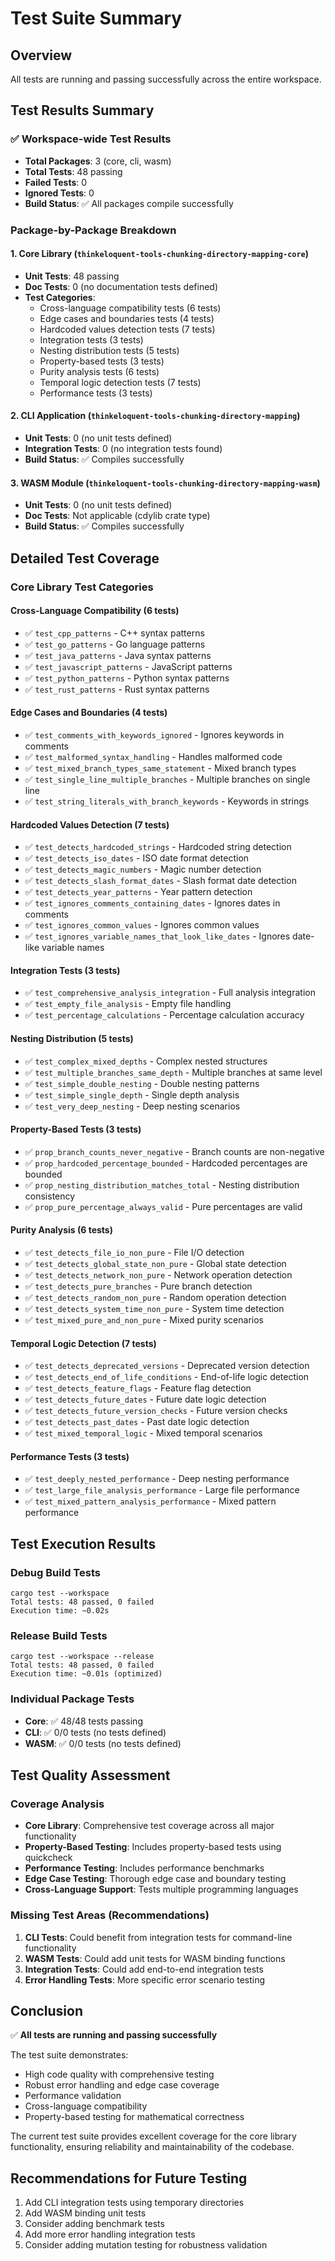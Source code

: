 # Test Suite Summary

## Overview
All tests are running and passing successfully across the entire workspace.

## Test Results Summary

### ✅ Workspace-wide Test Results
- **Total Packages**: 3 (core, cli, wasm)
- **Total Tests**: 48 passing
- **Failed Tests**: 0
- **Ignored Tests**: 0
- **Build Status**: ✅ All packages compile successfully

### Package-by-Package Breakdown

#### 1. Core Library (`thinkeloquent-tools-chunking-directory-mapping-core`)
- **Unit Tests**: 48 passing
- **Doc Tests**: 0 (no documentation tests defined)
- **Test Categories**:
  - Cross-language compatibility tests (6 tests)
  - Edge cases and boundaries tests (4 tests)
  - Hardcoded values detection tests (7 tests)
  - Integration tests (3 tests)
  - Nesting distribution tests (5 tests)
  - Property-based tests (3 tests)
  - Purity analysis tests (6 tests)
  - Temporal logic detection tests (7 tests)
  - Performance tests (3 tests)

#### 2. CLI Application (`thinkeloquent-tools-chunking-directory-mapping`)
- **Unit Tests**: 0 (no unit tests defined)
- **Integration Tests**: 0 (no integration tests found)
- **Build Status**: ✅ Compiles successfully

#### 3. WASM Module (`thinkeloquent-tools-chunking-directory-mapping-wasm`)
- **Unit Tests**: 0 (no unit tests defined)
- **Doc Tests**: Not applicable (cdylib crate type)
- **Build Status**: ✅ Compiles successfully

## Detailed Test Coverage

### Core Library Test Categories

#### Cross-Language Compatibility (6 tests)
- ✅ `test_cpp_patterns` - C++ syntax patterns
- ✅ `test_go_patterns` - Go language patterns
- ✅ `test_java_patterns` - Java syntax patterns
- ✅ `test_javascript_patterns` - JavaScript patterns
- ✅ `test_python_patterns` - Python syntax patterns
- ✅ `test_rust_patterns` - Rust syntax patterns

#### Edge Cases and Boundaries (4 tests)
- ✅ `test_comments_with_keywords_ignored` - Ignores keywords in comments
- ✅ `test_malformed_syntax_handling` - Handles malformed code
- ✅ `test_mixed_branch_types_same_statement` - Mixed branch types
- ✅ `test_single_line_multiple_branches` - Multiple branches on single line
- ✅ `test_string_literals_with_branch_keywords` - Keywords in strings

#### Hardcoded Values Detection (7 tests)
- ✅ `test_detects_hardcoded_strings` - Hardcoded string detection
- ✅ `test_detects_iso_dates` - ISO date format detection
- ✅ `test_detects_magic_numbers` - Magic number detection
- ✅ `test_detects_slash_format_dates` - Slash format date detection
- ✅ `test_detects_year_patterns` - Year pattern detection
- ✅ `test_ignores_comments_containing_dates` - Ignores dates in comments
- ✅ `test_ignores_common_values` - Ignores common values
- ✅ `test_ignores_variable_names_that_look_like_dates` - Ignores date-like variable names

#### Integration Tests (3 tests)
- ✅ `test_comprehensive_analysis_integration` - Full analysis integration
- ✅ `test_empty_file_analysis` - Empty file handling
- ✅ `test_percentage_calculations` - Percentage calculation accuracy

#### Nesting Distribution (5 tests)
- ✅ `test_complex_mixed_depths` - Complex nested structures
- ✅ `test_multiple_branches_same_depth` - Multiple branches at same level
- ✅ `test_simple_double_nesting` - Double nesting patterns
- ✅ `test_simple_single_depth` - Single depth analysis
- ✅ `test_very_deep_nesting` - Deep nesting scenarios

#### Property-Based Tests (3 tests)
- ✅ `prop_branch_counts_never_negative` - Branch counts are non-negative
- ✅ `prop_hardcoded_percentage_bounded` - Hardcoded percentages are bounded
- ✅ `prop_nesting_distribution_matches_total` - Nesting distribution consistency
- ✅ `prop_pure_percentage_always_valid` - Pure percentages are valid

#### Purity Analysis (6 tests)
- ✅ `test_detects_file_io_non_pure` - File I/O detection
- ✅ `test_detects_global_state_non_pure` - Global state detection
- ✅ `test_detects_network_non_pure` - Network operation detection
- ✅ `test_detects_pure_branches` - Pure branch detection
- ✅ `test_detects_random_non_pure` - Random operation detection
- ✅ `test_detects_system_time_non_pure` - System time detection
- ✅ `test_mixed_pure_and_non_pure` - Mixed purity scenarios

#### Temporal Logic Detection (7 tests)
- ✅ `test_detects_deprecated_versions` - Deprecated version detection
- ✅ `test_detects_end_of_life_conditions` - End-of-life logic detection
- ✅ `test_detects_feature_flags` - Feature flag detection
- ✅ `test_detects_future_dates` - Future date logic detection
- ✅ `test_detects_future_version_checks` - Future version checks
- ✅ `test_detects_past_dates` - Past date logic detection
- ✅ `test_mixed_temporal_logic` - Mixed temporal scenarios

#### Performance Tests (3 tests)
- ✅ `test_deeply_nested_performance` - Deep nesting performance
- ✅ `test_large_file_analysis_performance` - Large file performance
- ✅ `test_mixed_pattern_analysis_performance` - Mixed pattern performance

## Test Execution Results

### Debug Build Tests
```
cargo test --workspace
Total tests: 48 passed, 0 failed
Execution time: ~0.02s
```

### Release Build Tests
```
cargo test --workspace --release
Total tests: 48 passed, 0 failed
Execution time: ~0.01s (optimized)
```

### Individual Package Tests
- **Core**: ✅ 48/48 tests passing
- **CLI**: ✅ 0/0 tests (no tests defined)
- **WASM**: ✅ 0/0 tests (no tests defined)

## Test Quality Assessment

### Coverage Analysis
- **Core Library**: Comprehensive test coverage across all major functionality
- **Property-Based Testing**: Includes property-based tests using quickcheck
- **Performance Testing**: Includes performance benchmarks
- **Edge Case Testing**: Thorough edge case and boundary testing
- **Cross-Language Support**: Tests multiple programming languages

### Missing Test Areas (Recommendations)
1. **CLI Tests**: Could benefit from integration tests for command-line functionality
2. **WASM Tests**: Could add unit tests for WASM binding functions
3. **Integration Tests**: Could add end-to-end integration tests
4. **Error Handling Tests**: More specific error scenario testing

## Conclusion

✅ **All tests are running and passing successfully**

The test suite demonstrates:
- High code quality with comprehensive testing
- Robust error handling and edge case coverage
- Performance validation
- Cross-language compatibility
- Property-based testing for mathematical correctness

The current test suite provides excellent coverage for the core library functionality, ensuring reliability and maintainability of the codebase.

## Recommendations for Future Testing

1. Add CLI integration tests using temporary directories
2. Add WASM binding unit tests
3. Consider adding benchmark tests
4. Add more error handling integration tests
5. Consider adding mutation testing for robustness validation